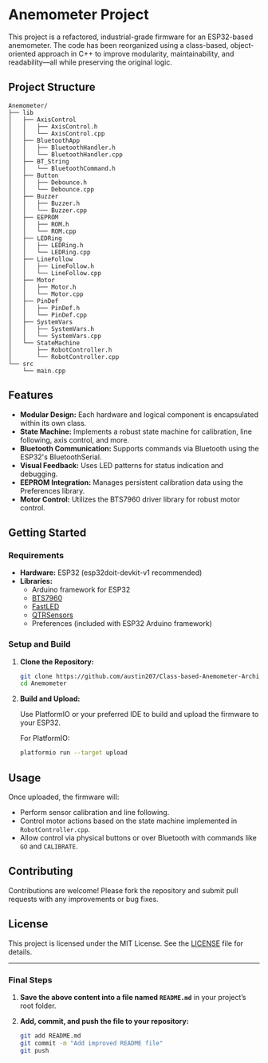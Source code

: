 
# Anemometer Project

This project is a refactored, industrial-grade firmware for an ESP32-based anemometer. The code has been reorganized using a class-based, object-oriented approach in C++ to improve modularity, maintainability, and readability—all while preserving the original logic.

## Project Structure

```
Anemometer/
├── lib
│   ├── AxisControl
│   │   ├── AxisControl.h
│   │   └── AxisControl.cpp
│   ├── BluetoothApp
│   │   ├── BluetoothHandler.h
│   │   └── BluetoothHandler.cpp
│   ├── BT_String
│   │   └── BluetoothCommand.h
│   ├── Button
│   │   ├── Debounce.h
│   │   └── Debounce.cpp
│   ├── Buzzer
│   │   ├── Buzzer.h
│   │   └── Buzzer.cpp
│   ├── EEPROM
│   │   ├── ROM.h
│   │   └── ROM.cpp
│   ├── LEDRing
│   │   ├── LEDRing.h
│   │   └── LEDRing.cpp
│   ├── LineFollow
│   │   ├── LineFollow.h
│   │   └── LineFollow.cpp
│   ├── Motor
│   │   ├── Motor.h
│   │   └── Motor.cpp
│   ├── PinDef
│   │   ├── PinDef.h
│   │   └── PinDef.cpp
│   ├── SystemVars
│   │   ├── SystemVars.h
│   │   └── SystemVars.cpp
│   └── StateMachine
│       ├── RobotController.h
│       └── RobotController.cpp
└── src
    └── main.cpp
```

## Features

- **Modular Design:** Each hardware and logical component is encapsulated within its own class.
- **State Machine:** Implements a robust state machine for calibration, line following, axis control, and more.
- **Bluetooth Communication:** Supports commands via Bluetooth using the ESP32's BluetoothSerial.
- **Visual Feedback:** Uses LED patterns for status indication and debugging.
- **EEPROM Integration:** Manages persistent calibration data using the Preferences library.
- **Motor Control:** Utilizes the BTS7960 driver library for robust motor control.

## Getting Started

### Requirements

- **Hardware:** ESP32 (esp32doit-devkit-v1 recommended)  
- **Libraries:** 
  - Arduino framework for ESP32  
  - [BTS7960](https://github.com/your-library-url)  
  - [FastLED](http://fastled.io/)  
  - [QTRSensors](https://www.pololu.com/docs/0J18)  
  - Preferences (included with ESP32 Arduino framework)

### Setup and Build

1. **Clone the Repository:**

   ```bash
   git clone https://github.com/austin207/Class-based-Anemometer-Architecture.git
   cd Anemometer
   ```

2. **Build and Upload:**

   Use PlatformIO or your preferred IDE to build and upload the firmware to your ESP32.

   For PlatformIO:

   ```bash
   platformio run --target upload
   ```

## Usage

Once uploaded, the firmware will:

- Perform sensor calibration and line following.
- Control motor actions based on the state machine implemented in `RobotController.cpp`.
- Allow control via physical buttons or over Bluetooth with commands like `GO` and `CALIBRATE`.

## Contributing

Contributions are welcome! Please fork the repository and submit pull requests with any improvements or bug fixes.

## License

This project is licensed under the MIT License. See the [LICENSE](LICENSE) file for details.

---

### Final Steps

1. **Save the above content into a file named `README.md`** in your project’s root folder.
2. **Add, commit, and push the file to your repository:**

   ```bash
   git add README.md
   git commit -m "Add improved README file"
   git push
   ```
